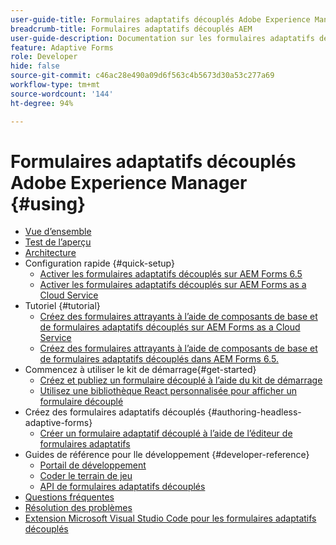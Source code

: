 ```yaml
---
user-guide-title: Formulaires adaptatifs découplés Adobe Experience Manager
breadcrumb-title: Formulaires adaptatifs découplés AEM
user-guide-description: Documentation sur les formulaires adaptatifs découplés Adobe Experience Manager
feature: Adaptive Forms
role: Developer
hide: false
source-git-commit: c46ac28e490a09d6f563c4b5673d30a53c277a69
workflow-type: tm+mt
source-wordcount: '144'
ht-degree: 94%

---
```



# Formulaires adaptatifs découplés Adobe Experience Manager {#using}

+ [Vue d’ensemble](overview.md)
+ [Test de l’aperçu](overview-testing.md)
+ [Architecture](architecture.md)
+ Configuration rapide {#quick-setup}
   + [Activer les formulaires adaptatifs découplés sur AEM Forms 6.5](enable-headless-adaptive-forms-and-core-components.md)
   + [Activer les formulaires adaptatifs découplés sur AEM Forms as a Cloud Service](enable-headless-adaptive-forms-and-core-components-on-forms-cloud-service.md)
+ Tutoriel {#tutorial}
   + [Créez des formulaires attrayants à l’aide de composants de base et de formulaires adaptatifs découplés sur AEM Forms as a Cloud Service](build-engaging-forms-using-core-components-and-headless-adaptive-forms-aem-forms-cloud-service.md)
   + [Créez des formulaires attrayants à l’aide de composants de base et de formulaires adaptatifs découplés dans AEM Forms 6.5.](build-engaging-forms-using-core-components-and-headless-adaptive-forms-on-aem-65-forms.md)
+ Commencez à utiliser le kit de démarrage{#get-started}
   + [Créez et publiez un formulaire découplé à l’aide du kit de démarrage](create-and-publish-a-headless-form.md)
   + [Utilisez une bibliothèque React personnalisée pour afficher un formulaire découplé](use-google-material-ui-react-components-to-render-a-headless-form.md)
+ Créez des formulaires adaptatifs découplés {#authoring-headless-adaptive-forms}
   + [Créer un formulaire adaptatif découplé à l’aide de l’éditeur de formulaires adaptatifs](create-a-headless-adaptive-form.md)
+ Guides de référence pour lle développement {#developer-reference}
   + [Portail de développement](https://experienceleague.adobe.com/landing/aem-headless-forms/developer.html?lang=en)
   + [Coder le terrain de jeu](https://experienceleague.adobe.com/landing/aem-headless-forms/developer/code.html?lang=en)
   + [API de formulaires adaptatifs découplés](https://opensource.adobe.com/aem-forms-af-runtime/api/)
+ [Questions fréquentes ](faq.md)
+ [Résolution des problèmes](troubleshooting.md)
+ [Extension Microsoft Visual Studio Code pour les formulaires adaptatifs découplés](visual-studio-code-extension-for-headless-adaptive-forms.md)



<!--

Articles must be added to this TOC file in order to render.

Use this list format to specify links to articles and section headings that expand and collapse in the left rail of the user guide.

An article link CANNOT be used as a section heading.
-->
